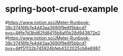 # spring-boot-crud-example

#https://www.notion.so/JMeter-Runbook-38c37416fb7e4d43aa3690f9e8f5bbcd?pvs=4#fe7d3bd62fd8415b8af0b28d943872e2
#https://www.notion.so/JMeter-Runbook-38c37416fb7e4d43aa3690f9e8f5bbcd?pvs=4#f51132b745924bfeb4322025cb6e6987
